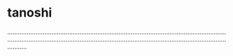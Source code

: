 # tanoshi

...................................................................................................................................................................................................................................................................